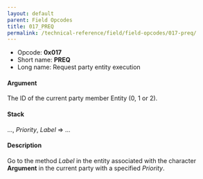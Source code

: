 ```yaml
---
layout: default
parent: Field Opcodes
title: 017_PREQ
permalink: /technical-reference/field/field-opcodes/017-preq/
---
```


-   Opcode: **0x017**
-   Short name: **PREQ**
-   Long name: Request party entity execution

#### Argument

The ID of the current party member Entity (0, 1 or 2).

#### Stack

..., *Priority*, *Label* =&gt; ...

#### Description

Go to the method *Label* in the entity associated with the character **Argument** in the current party with a specified *Priority*.
